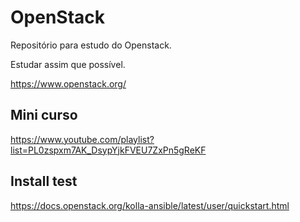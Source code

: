 # OpenStack

Repositório para estudo do Openstack.

Estudar assim que possível.

<https://www.openstack.org/>

## Mini curso
<https://www.youtube.com/playlist?list=PL0zspxm7AK_DsypYjkFVEU7ZxPn5gReKF>

## Install test
<https://docs.openstack.org/kolla-ansible/latest/user/quickstart.html>